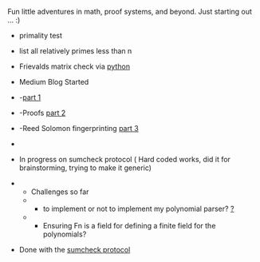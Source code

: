 Fun little adventures in math, proof systems, and beyond.
Just starting out ... 
:)

- primality test
- list all relatively primes less than n
- Frievalds matrix check via [python](https://github.com/mube1/cryptography_adventures/blob/main/Frievalds_Matrix_check.py)
- Medium Blog Started
- -[part 1](https://medium.com/@ube10/zk-journey-part-1-my-journey-begins-326d746e0c0b)
- -Proofs [part 2](https://medium.com/@ube10/zk-journey-part-2-two-sides-of-proof-and-randomness-69aabd243e1c)
- -Reed Solomon fingerprinting  [part 3](https://medium.com/@ube10/zk-journey-part-3-fingerprinting-1c50333e7c1c)
- 
- In progress on sumcheck protocol ( Hard coded works, did it for brainstorming, trying to make it generic)
- - Challenges so far
  - - to implement or not to implement my polynomial parser? [?](https://github.com/philippeitis/rustnomial)
  - - Ensuring Fn is a field for defining a finite field for the polynomials?
   
- Done with the [sumcheck protocol](https://github.com/mube1/sumcheck/blob/main/README.md)



